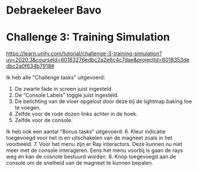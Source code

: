 # Debraekeleer Bavo
# Challenge 3: Training Simulation

https://learn.unity.com/tutorial/challenge-3-training-simulation?uv=2020.3&courseId=60183276edbc2a2e6c4c7dae&projectId=6018353dedbc2a0f634b7918#

Ik heb alle "Challenge tasks" uitgevoerd:
1.  De zwarte fade in screen juist ingesteld.
2.  De “Console Labels” toggle juist ingesteld.
3.  De belichting van de vloer opgelost door deze bij de lightmap baking toe te voegen.
4.  Zelfde voor de rode dozen links achter in de hoek.
5.  Zelfde voor de console.

Ik heb ook een aantal "Bonus tasks" uitgevoerd:
6.  Kleur indicatie toegevoegd voor het in en uitschakelen van de magneet zoals in het voorbeeld.
7.  Voor het menu zijn er Ray interactors. Deze kunnen nu niet meer met de console interageren. Eens het menu voorbij is gaan de rays weg en kan de cosnole bestuurd worden.
8.  Knop toegevoegd aan de console om de snelheid van de magneet te kunnen bepalen.
